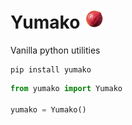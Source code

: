 # Yumako ![Yumako](doc/yumako.png) 

Vanilla python utilities



```
pip install yumako
```


```python
from yumako import Yumako

yumako = Yumako()
```
